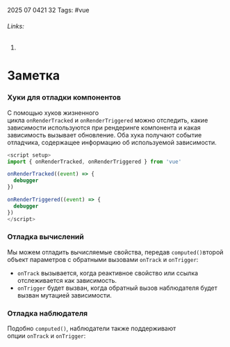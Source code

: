 2025 07 0421 32
Tags: #vue 
###### Links: 
1) 
# Заметка
### Хуки для отладки компонентов
С помощью хуков жизненного цикла `onRenderTracked` и `onRenderTriggered` можно отследить, какие зависимости используются при рендеринге компонента и какая зависимость вызывает обновление. Оба хука получают событие отладчика, содержащее информацию об используемой зависимости.
```js
<script setup>
import { onRenderTracked, onRenderTriggered } from 'vue'

onRenderTracked((event) => {
  debugger
})

onRenderTriggered((event) => {
  debugger
})
</script>
```

### Отладка вычислений[​](https://ru.vuejs.org/guide/extras/reactivity-in-depth.html#computed-debugging)

Мы можем отладить вычисляемые свойства, передав `computed()`второй объект параметров с обратными вызовами `onTrack` и `onTrigger`:

- `onTrack` вызывается, когда реактивное свойство или ссылка отслеживается как зависимость.
- `onTrigger` будет вызван, когда обратный вызов наблюдателя будет вызван мутацией зависимости.
### Отладка наблюдателя[​](https://ru.vuejs.org/guide/extras/reactivity-in-depth.html#watcher-debugging)

Подобно `computed()`, наблюдатели также поддерживают опции `onTrack` и `onTrigger`: